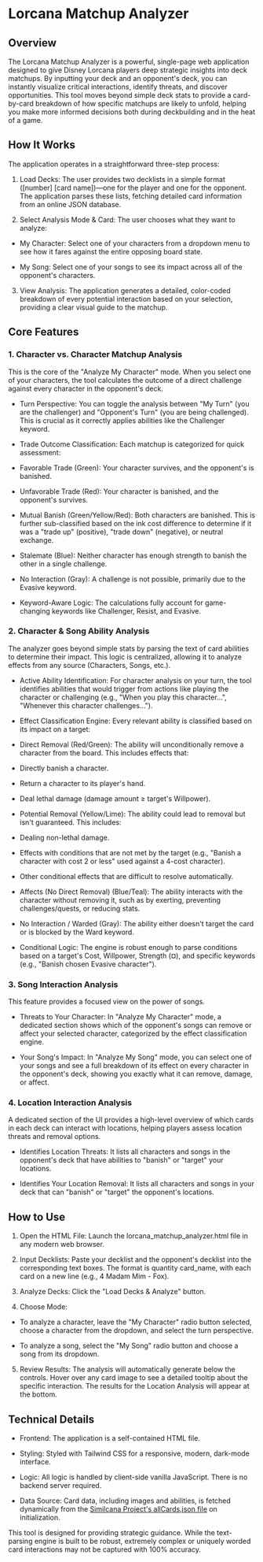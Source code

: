 # Lorcana Matchup Analyzer

## Overview

The Lorcana Matchup Analyzer is a powerful, single-page web application designed to give Disney Lorcana players deep strategic insights into deck matchups. By inputting your deck and an opponent's deck, you can instantly visualize critical interactions, identify threats, and discover opportunities. This tool moves beyond simple deck stats to provide a card-by-card breakdown of how specific matchups are likely to unfold, helping you make more informed decisions both during deckbuilding and in the heat of a game.

## How It Works

The application operates in a straightforward three-step process:

1. Load Decks: The user provides two decklists in a simple format ([number] [card name])—one for the player and one for the opponent. The application parses these lists, fetching detailed card information from an online JSON database.
    
2. Select Analysis Mode & Card: The user chooses what they want to analyze:
    

- My Character: Select one of your characters from a dropdown menu to see how it fares against the entire opposing board state.
    
- My Song: Select one of your songs to see its impact across all of the opponent's characters.
    

3. View Analysis: The application generates a detailed, color-coded breakdown of every potential interaction based on your selection, providing a clear visual guide to the matchup.
    

## Core Features

### 1. Character vs. Character Matchup Analysis

This is the core of the "Analyze My Character" mode. When you select one of your characters, the tool calculates the outcome of a direct challenge against every character in the opponent's deck.

- Turn Perspective: You can toggle the analysis between "My Turn" (you are the challenger) and "Opponent's Turn" (you are being challenged). This is crucial as it correctly applies abilities like the Challenger keyword.
    
- Trade Outcome Classification: Each matchup is categorized for quick assessment:
    

- Favorable Trade (Green): Your character survives, and the opponent's is banished.
    
- Unfavorable Trade (Red): Your character is banished, and the opponent's survives.
    
- Mutual Banish (Green/Yellow/Red): Both characters are banished. This is further sub-classified based on the ink cost difference to determine if it was a "trade up" (positive), "trade down" (negative), or neutral exchange.
    
- Stalemate (Blue): Neither character has enough strength to banish the other in a single challenge.
    
- No Interaction (Gray): A challenge is not possible, primarily due to the Evasive keyword.
    

- Keyword-Aware Logic: The calculations fully account for game-changing keywords like Challenger, Resist, and Evasive.
    

### 2. Character & Song Ability Analysis

The analyzer goes beyond simple stats by parsing the text of card abilities to determine their impact. This logic is centralized, allowing it to analyze effects from any source (Characters, Songs, etc.).

- Active Ability Identification: For character analysis on your turn, the tool identifies abilities that would trigger from actions like playing the character or challenging (e.g., "When you play this character...", "Whenever this character challenges...").
    
- Effect Classification Engine: Every relevant ability is classified based on its impact on a target:
    

- Direct Removal (Red/Green): The ability will unconditionally remove a character from the board. This includes effects that:
    

- Directly banish a character.
    
- Return a character to its player's hand.
    
- Deal lethal damage (damage amount ≥ target's Willpower).
    

- Potential Removal (Yellow/Lime): The ability could lead to removal but isn't guaranteed. This includes:
    

- Dealing non-lethal damage.
    
- Effects with conditions that are not met by the target (e.g., "Banish a character with cost 2 or less" used against a 4-cost character).
    
- Other conditional effects that are difficult to resolve automatically.
    

- Affects (No Direct Removal) (Blue/Teal): The ability interacts with the character without removing it, such as by exerting, preventing challenges/quests, or reducing stats.
    
- No Interaction / Warded (Gray): The ability either doesn't target the card or is blocked by the Ward keyword.
    

- Conditional Logic: The engine is robust enough to parse conditions based on a target's Cost, Willpower, Strength (¤), and specific keywords (e.g., "Banish chosen Evasive character").
    

### 3. Song Interaction Analysis

This feature provides a focused view on the power of songs.

- Threats to Your Character: In "Analyze My Character" mode, a dedicated section shows which of the opponent's songs can remove or affect your selected character, categorized by the effect classification engine.
    
- Your Song's Impact: In "Analyze My Song" mode, you can select one of your songs and see a full breakdown of its effect on every character in the opponent's deck, showing you exactly what it can remove, damage, or affect.
    

### 4. Location Interaction Analysis

A dedicated section of the UI provides a high-level overview of which cards in each deck can interact with locations, helping players assess location threats and removal options.

- Identifies Location Threats: It lists all characters and songs in the opponent's deck that have abilities to "banish" or "target" your locations.
    
- Identifies Your Location Removal: It lists all characters and songs in your deck that can "banish" or "target" the opponent's locations.
    

## How to Use

1. Open the HTML File: Launch the lorcana_matchup_analyzer.html file in any modern web browser.
    
2. Input Decklists: Paste your decklist and the opponent's decklist into the corresponding text boxes. The format is quantity card_name, with each card on a new line (e.g., 4 Madam Mim - Fox).
    
3. Analyze Decks: Click the "Load Decks & Analyze" button.
    
4. Choose Mode:
    

- To analyze a character, leave the "My Character" radio button selected, choose a character from the dropdown, and select the turn perspective.
    
- To analyze a song, select the "My Song" radio button and choose a song from its dropdown.
    

5. Review Results: The analysis will automatically generate below the controls. Hover over any card image to see a detailed tooltip about the specific interaction. The results for the Location Analysis will appear at the bottom.
    

## Technical Details

- Frontend: The application is a self-contained HTML file.
    
- Styling: Styled with Tailwind CSS for a responsive, modern, dark-mode interface.
    
- Logic: All logic is handled by client-side vanilla JavaScript. There is no backend server required.
    
- Data Source: Card data, including images and abilities, is fetched dynamically from the [Similcana Project's allCards.json file](https://raw.githubusercontent.com/heavenideas/similcana/refs/heads/main/database/allCards.json) on initialization.
    

This tool is designed for providing strategic guidance. While the text-parsing engine is built to be robust, extremely complex or uniquely worded card interactions may not be captured with 100% accuracy.

